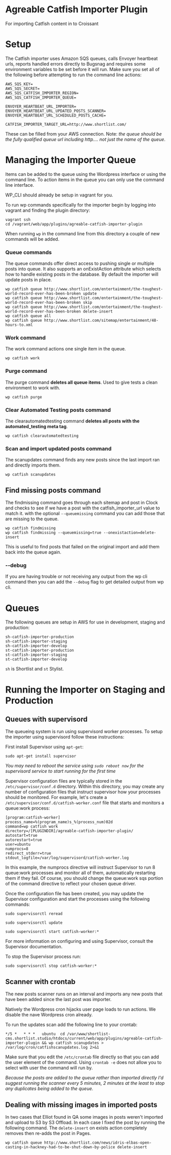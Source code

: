 Agreable Catfish Importer Plugin
===============

For importing Catfish content in to Croissant

# Setup

The Catfish importer uses Amazon SQS queues, calls Envoyer heartbeat urls, reports handled errors directly to Bugsnag and requires some environment variables to be set before it will run. Make sure you set all of the following before attempting to run the command line actions:

```
AWS_SQS_KEY=
AWS_SQS_SECRET=
AWS_SQS_CATFISH_IMPORTER_REGION=
AWS_SQS_CATFISH_IMPORTER_QUEUE=

ENVOYER_HEARTBEAT_URL_IMPORTER=
ENVOYER_HEARTBEAT_URL_UPDATED_POSTS_SCANNER=
ENVOYER_HEARTBEAT_URL_SCHEDULED_POSTS_CACHE=

CATFISH_IMPORTER_TARGET_URL=http://www.shortlist.com/
```

These can be filled from your AWS connection. Note: *the queue should be the fully qualified queue url including http.... _not_ just the name of the queue*.

# Managing the Importer Queue

Items can be added to the queue using the Wordpress interface or using the command line. To action items in the queue you can only use the command line interface.

WP_CLI should already be setup in vagrant for you.

To run wp commands specifically for the importer begin by logging into vagrant and finding the plugin directory:

```
vagrant ssh
cd /vagrant/web/app/plugins/agreable-catfish-importer-plugin
```

When running ```wp``` in the command line from this directory a couple of new commands will be added.

### Queue commands

The queue commands offer direct access to pushing single or multiple posts into queue. It also supports an onExistAction attribute which selects how to handle existing posts in the database. By default the importer will update posts in place.

```
wp catfish queue http://www.shortlist.com/entertainment/the-toughest-world-record-ever-has-been-broken update
wp catfish queue http://www.shortlist.com/entertainment/the-toughest-world-record-ever-has-been-broken skip
wp catfish queue http://www.shortlist.com/entertainment/the-toughest-world-record-ever-has-been-broken delete-insert
wp catfish queue all
wp catfish queue http://www.shortlist.com/sitemap/entertainment/48-hours-to.xml
```

### Work command

The work command actions one single item in the queue.

```
wp catfish work
```

### Purge command

The purge command **deletes all queue items**. Used to give tests a clean environment to work with.

```
wp catfish purge
```

### Clear Automated Testing posts command

The clearautomatedtesting command **deletes all posts with the automated_testing meta tag**.

```
wp catfish clearautomatedtesting
```
### Scan and import updated posts command

The scanupdates command finds any new posts since the last import ran and directly imports them.

```
wp catfish scanupdates
```

## Find missing posts command

The findmissing command goes through each sitemap and post in Clock and checks to see if we have a post with the catfish_importer_url value to match it. with the optional `--queuemissing` command you can add those that are missing to the queue.

```
wp catfish findmissing
wp catfish findmissing --queuemissing=true --onexistaction=delete-insert
```

This is useful to find posts that failed on the original import and add them back into the queue again.

### --debug

If you are having trouble or not receiving any output from the wp cli command then you can add the `--debug` flag to get detailed output from wp cli.

# Queues

The following queues are setup in AWS for use in development, staging and production:

```
sh-catfish-importer-production
sh-catfish-importer-staging
sh-catfish-importer-develop
st-catfish-importer-production
st-catfish-importer-staging
st-catfish-importer-develop
```

`sh` is Shortlist and `st` Stylist.

# Running the Importer on Staging and Production

## Queues with supervisord

The queueing system is run using supervisord worker processes. To setup the importer using supervisord follow these instructions:

First install Supervisor using `apt-get`:

```
sudo apt-get install supervisor
```

*You may need to reboot the service using `sudo reboot now` for the supervisord service to start running for the first time*

Supervisor configuration files are typically stored in the `/etc/supervisor/conf.d` directory. Within this directory, you may create any number of configuration files that instruct supervisor how your processes should be monitored. For example, let's create a `/etc/supervisor/conf.d/catfish-worker.conf` file that starts and monitors a queue:work process:

```
[program:catfish-worker]
process_name=%(program_name)s_%(process_num)02d
command=wp catfish work
directory=/[PLUGINDIR]/agreable-catfish-importer-plugin/
autostart=true
autorestart=true
user=ubuntu
numprocs=8
redirect_stderr=true
stdout_logfile=/var/log/supervisord/catfish-worker.log
```

In this example, the numprocs directive will instruct Supervisor to run 8 queue:work processes and monitor all of them, automatically restarting them if they fail. Of course, you should change the  queue:work sqs portion of the command directive to reflect your chosen queue driver.

Once the configuration file has been created, you may update the Supervisor configuration and start the processes using the following commands:

```
sudo supervisorctl reread

sudo supervisorctl update

sudo supervisorctl start catfish-worker:*

```

For more information on configuring and using Supervisor, consult the Supervisor documentation.

To stop the Supervisor process run:

```
sudo supervisorctl stop catfish-worker:*
```

## Scanner with crontab

The new posts scanner runs on an interval and imports any new posts that have been added since the last post was importer.

Natively the Wordpress cron hijacks user page loads to run actions. We disable the nave Wordpress cron already.

To run the updates scan add the following line to your crontab:

```
*/5 *   * * *   ubuntu  cd /var/www/shortlist-cms.shortlist.studio/htdocs/current/web/app/plugins/agreable-catfish-importer-plugin && wp catfish scanupdates > /var/log/cron/catfishscanupdates.log 2>&1
```

Make sure that you edit the `/etc/crontab` file directly so that you can add the user element of the command. Using `crontab -e` does not allow you to select with user the command will run by.

*Because the posts are added to the queue rather than imported directly I'd suggest running the scanner every 5 minutes, 2 minutes at the least to stop any duplicates being added to the queue.*

## Dealing with missing images in imported posts

In two cases that Elliot found in QA some images in posts weren't imported and upload to S3 by S3 Offload. In each case I fixed the post by running the following command. The `delete-insert` on exists action completely removes then re-adds the post in Pages.

```
wp catfish queue http://www.shortlist.com/news/idris-elbas-open-casting-in-hackney-had-to-be-shut-down-by-police delete-insert
```
